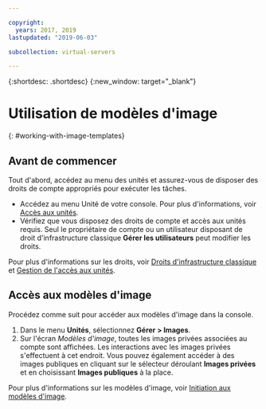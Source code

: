 ```yaml
---

copyright:
  years: 2017, 2019
lastupdated: "2019-06-03"

subcollection: virtual-servers

---
```


{:shortdesc: .shortdesc}
{:new_window: target="_blank"}

# Utilisation de modèles d'image
{: #working-with-image-templates}

## Avant de commencer
Tout d'abord, accédez au menu des unités et assurez-vous de disposer des droits de compte appropriés pour exécuter les tâches.

* Accédez au menu Unité de votre console. Pour plus d'informations, voir [Accès aux unités](/docs/vsi?topic=virtual-servers-navigating-devices).
* Vérifiez que vous disposez des droits de compte et accès aux unités requis. Seul le propriétaire de compte ou un utilisateur disposant de droit d'infrastructure classique **Gérer les utilisateurs** peut modifier les droits.

Pour plus d'informations sur les droits, voir [Droits d'infrastructure classique](/docs/iam?topic=iam-infrapermission#infrapermission) et [Gestion de l'accès aux unités](/docs/vsi?topic=virtual-servers-managing-device-access).

## Accès aux modèles d'image 
Procédez comme suit pour accéder aux modèles d'image dans la console.

1. Dans le menu **Unités**, sélectionnez **Gérer > Images**.
2. Sur l'écran *Modèles d'image*, toutes les images privées associées au compte sont affichées. Les interactions avec les images privées s'effectuent à cet endroit. Vous pouvez également accéder à des images publiques en cliquant sur le sélecteur déroulant **Images privées** et en choisissant **Images publiques** à la place.

Pour plus d'informations sur les modèles d'image, voir [Initiation aux modèles d'image](/docs/infrastructure/image-templates?topic=image-templates-getting-started-with-image-templates#getting-started-with-image-templates).

